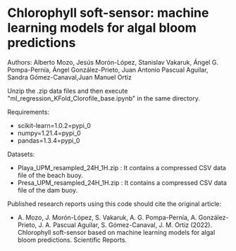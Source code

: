 # Chlorophyll soft-sensor: machine learning models for algal bloom predictions

Authors: Alberto Mozo, Jesús Morón-López, Stanislav Vakaruk, Ángel G. Pompa-Pernía, Ángel González-Prieto, Juan Antonio Pascual Aguilar, Sandra Gómez-Canaval,Juan Manuel Ortiz

Unzip the .zip data files and then execute "ml_regression_KFold_Clorofile_base.ipynb" in the same directory.

Requirements:
- scikit-learn=1.0.2=pypi_0
- numpy=1.21.4=pypi_0
- pandas=1.3.4=pypi_0

Datasets:
- Playa_UPM_resampled_24H_1H.zip : It contains a compressed CSV data file of the beach buoy. 
- Presa_UPM_resampled_24H_1H.zip : It contains a compressed CSV data file of the dam buoy. 

Published research reports using this code should cite the original article:

*  A. Mozo, J. Morón-López, S. Vakaruk, A. G. Pompa-Pernía, A. González-Prieto, J. A. Pascual Aguilar, S. Gómez-Canaval, J. M. Ortiz (2022). Chlorophyll soft-sensor based on machine learning models for algal bloom predictions. Scientific Reports.
